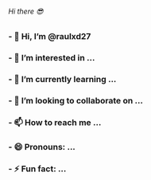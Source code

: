 ###### Hi there 😎
### - 👋 Hi, I’m @raulxd27
### - 👀 I’m interested in ...
### - 🌱 I’m currently learning ...
### - 💞️ I’m looking to collaborate on ...
### - 📫 How to reach me ...
### - 😄 Pronouns: ...
### - ⚡ Fun fact: ...

<!---
raulxd27/raulxd27 is a ✨ special ✨ repository because its `README.md` (this file) appears on your GitHub profile.
You can click the Preview link to take a look at your changes.
--->
